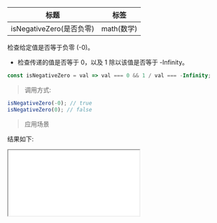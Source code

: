 | 标题                     | 标签       |
| ------------------------ | ---------- |
| isNegativeZero(是否负零) | math(数学) |

检查给定值是否等于负零 (-0)。

- 检查传递的值是否等于 0，以及 1 除以该值是否等于 -Infinity。

```js
const isNegativeZero = val => val === 0 && 1 / val === -Infinity;
```

> 调用方式:

```js
isNegativeZero(-0); // true
isNegativeZero(0); // false
```

> 应用场景

<div class="code-editor" data-url="codes/javascript/html/isNegativeZero.html" data-language="html"></div>

结果如下:

<iframe src="codes/javascript/html/isNegativeZero.html"></iframe>
